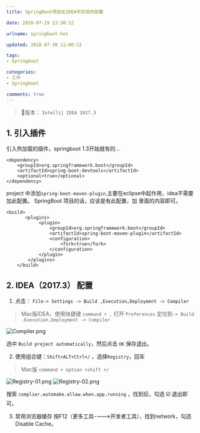 ```yaml
---
title: SpringBoot项目在IDEA中实现热部署

date: 2018-07-29 13:30:12

urlname: springboot-hot

updated: 2018-07-30 11:00:12

tags:
- Springboot

categories: 
- 工作
- Springboot

comments: true
---
```


> 版本： `Intellij IDEA 2017.3 `

## 1. 引入插件
引入热加载的插件，springboot 1.3开始就有的...

```
<dependency>
    <groupId>org.springframework.boot</groupId>
    <artifactId>spring-boot-devtools</artifactId>
    <optional>true</optional>
</dependency>
```
project 中添加`spring-boot-maven-plugin`,主要在eclipse中起作用，idea不需要加此配置。
SpringBoot 项目的话，应该是有此配置，加 <configuration> 里面的内容即可。

```
<build>
       <plugins>
            <plugin>
                <groupId>org.springframework.boot</groupId>
                <artifactId>spring-boot-maven-plugin</artifactId>
                <configuration>
                    <fork>true</fork>
                </configuration>
            </plugin>
        </plugins>
    </build>
```
## 2. IDEA（2017.3）  配置
1. 点击： `File-> Settings -> Build ,Execution,Deployment -> Compiler `
> Mac版IDEA，使用快捷键 `command + ,` 打开 `Preferences`
> 定位到`-> Build ,Execution,Deployment -> Compiler `

![Compiler.png](https://upload-images.jianshu.io/upload_images/1552105-1d6baae9f115170b.png?imageMogr2/auto-orient/strip%7CimageView2/2/w/940)

选中 `Build project automatically`，然后点击  `OK` 保存退出。

2. 使用组合键：`Shift+ALT+Ctrl+/` ，选择`Registry`，回车
> Mac版  `command + option +shift +/` 

![Registry-01.png](https://upload-images.jianshu.io/upload_images/1552105-3598a1828697e483.png?imageMogr2/auto-orient/strip%7CimageView2/2/w/740)
![Registry-02.png](https://upload-images.jianshu.io/upload_images/1552105-ca65db85c2ae5a1b.png?imageMogr2/auto-orient/strip%7CimageView2/2/w/940)

搜索 `complier.automake.allow.when.app.running` ，找到后，勾选 ☑️ 退出即可。

3. 禁用浏览器缓存
按F12（更多工具---->开发者工具），找到network，勾选Disable Cache。



